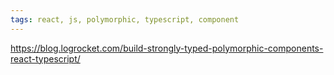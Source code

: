 ```yaml
---
tags: react, js, polymorphic, typescript, component
---
```

https://blog.logrocket.com/build-strongly-typed-polymorphic-components-react-typescript/